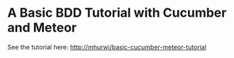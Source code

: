 # A Basic BDD Tutorial with Cucumber and Meteor

See the tutorial here: [http://mhurwi/basic-cucumber-meteor-tutorial](https://github.com/mhurwi/cucumber-meteor-tutorial)
